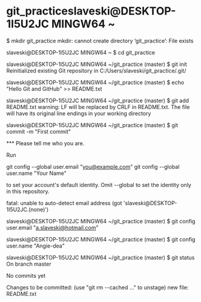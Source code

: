 # git_practiceslaveski@DESKTOP-1I5U2JC MINGW64 ~
$ mkdir git_practice
mkdir: cannot create directory ‘git_practice’: File exists

slaveski@DESKTOP-1I5U2JC MINGW64 ~
$ cd git_practice

slaveski@DESKTOP-1I5U2JC MINGW64 ~/git_practice (master)
$ git init
Reinitialized existing Git repository in C:/Users/slaveski/git_practice/.git/

slaveski@DESKTOP-1I5U2JC MINGW64 ~/git_practice (master)
$ echo "Hello Git and GitHub" >> README.txt

slaveski@DESKTOP-1I5U2JC MINGW64 ~/git_practice (master)
$ git add README.txt
warning: LF will be replaced by CRLF in README.txt.
The file will have its original line endings in your working directory

slaveski@DESKTOP-1I5U2JC MINGW64 ~/git_practice (master)
$ git commit -m "First commit"

*** Please tell me who you are.

Run

  git config --global user.email "you@example.com"
  git config --global user.name "Your Name"

to set your account's default identity.
Omit --global to set the identity only in this repository.

fatal: unable to auto-detect email address (got 'slaveski@DESKTOP-1I5U2JC.(none)')

slaveski@DESKTOP-1I5U2JC MINGW64 ~/git_practice (master)
$ git config user.email "a.slaveski@hotmail.com"

slaveski@DESKTOP-1I5U2JC MINGW64 ~/git_practice (master)
$ git config user.name "Angie-dea"

slaveski@DESKTOP-1I5U2JC MINGW64 ~/git_practice (master)
$ git status
On branch master

No commits yet

Changes to be committed:
  (use "git rm --cached <file>..." to unstage)
        new file:   README.txt

